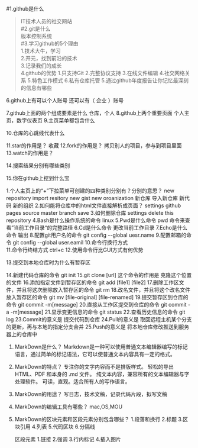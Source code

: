 #1.github是什么  
>IT技术人员的社交网站  
#2.git是什么  
>版本控制系统  
#3.学习github的5个理由  
>1.技术大牛，学习  
>2.开元，找到前沿的技术  
>3.记录我们的成长  
4.github的优势
	1.只支持Git
	2.完整协议支持
	3.在线文件编辑
	4.社交网络关系
	5.特色工作模式
	6.私有仓库托管
5.通过github年度报告让你记忆最深刻的信息有哪些
	
6.github上有可以个人账号 还可以有（ 企业 ）账号

7.github上面的两个组成要素是什么
	仓库，个人
8.github上两个重要页面
	个人主页，数字仪表页
9.主页菜单都包含什么

10.仓库的心跳线代表什么

11.star的作用是？
	收藏
12.fork的作用是？
	拷贝别人的项目，参与到项目里面
13.watch的作用是？
	
14.搜索结果分别有哪些类别
	
15.你在github上挖到什么宝




1.个人主页上的“+”下拉菜单可创建的四种类别分别有？分别的意思？
	new repository import resitory new gist new oroanization
	新仓库		导入新仓库	新代码	新的组织
2.如何能将仓库中的html文件直接解析成页面？
	settings github pages source master branch save
3.如何删除仓库
	settings delete this repository
4.Bash是什么操作系统的命令
	linux
5.Pwd是什么命令
	pwd 命令来查看”当前工作目录“的完整路径
6.Cd是什么命令
	更改当前工作目录
7.Echo是什么命令
	输出
8.配置git用户名的命令
	git config --global uesr.name
9.配置邮箱的命令
	git config --global user.eamil
10.命令行换行方式
	\
11.命令行终结方式
	ctrl+c
12.使用命令行比GUI方式有何优势
	
	
13.提交到本地仓库时为什么有暂存区
	
14.新建代码仓库的命令
	git init
15.git clone [url] 这个命令的作用是
	克隆这个位置的文件
16.添加指定文件到暂存区的命令
	git add [file1] [file2]
17.删除工作区文件，并且将这次删除放入暂存区的命令
	git rm
18.改名文件，并且将这个改名文件放入暂存区的命令
	git mv [file-original] [file-renamed]
19.提交暂存区到仓库的命令
	git commit -m[message]
20.直接从工作区提交到仓库的命令
	git commit -a -m[message]
21.显示变更信息的命令
	git status
22.查看历史信息的命令
	git log
23.Commit的意义是
	提交代码到仓库
24.Pull的意义是
	取回远程主机某个分支的更新，再与本地的指定分支合并
25.Push的意义是
	将本地仓库修改推送到服务器上的仓库中

1. MarkDown是什么？
	Markdown是一种可以使用普通文本编辑器编写的标记语言，通过简单的标记语法，它可以使普通文本内容具有一定的格式。
2. MarkDown的特点？
	专注你的文字内容而不是排版样式。
	轻松的导出 HTML、PDF 和本身的 .md 文件。
	纯文本内容，兼容所有的文本编辑器与字处理软件。
	可读，直观。适合所有人的写作语言。
3. MarkDown的用途？
	写日志，技术文稿，记录代码片段，拟写文稿
4. MarkDown的编辑工具有哪些？
	mac,OS,MOU
5. MarkDown的区块元素和区段元素分别包含哪些？
	1.段落和换行
	2.标题
	3.区块引用
	4.列表
	5.代码区块
	6.分隔线
	
	区段元素
	1.链接
	2.强调
	3.行内标记
	4.插入图片
